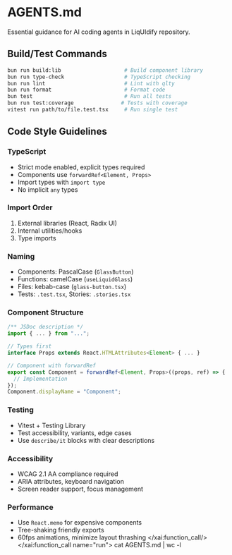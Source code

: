 # AGENTS.md

Essential guidance for AI coding agents in LiqUIdify repository.

## Build/Test Commands
```bash
bun run build:lib                    # Build component library
bun run type-check                   # TypeScript checking
bun run lint                         # Lint with qlty
bun run format                       # Format code
bun test                             # Run all tests
bun run test:coverage               # Tests with coverage
vitest run path/to/file.test.tsx     # Run single test
```

## Code Style Guidelines

### TypeScript
- Strict mode enabled, explicit types required
- Components use `forwardRef<Element, Props>`
- Import types with `import type`
- No implicit `any` types

### Import Order
1. External libraries (React, Radix UI)
2. Internal utilities/hooks
3. Type imports

### Naming
- Components: PascalCase (`GlassButton`)
- Functions: camelCase (`useLiquidGlass`)
- Files: kebab-case (`glass-button.tsx`)
- Tests: `.test.tsx`, Stories: `.stories.tsx`

### Component Structure
```typescript
/** JSDoc description */
import { ... } from "...";

// Types first
interface Props extends React.HTMLAttributes<Element> { ... }

// Component with forwardRef
export const Component = forwardRef<Element, Props>((props, ref) => {
  // Implementation
});
Component.displayName = "Component";
```

### Testing
- Vitest + Testing Library
- Test accessibility, variants, edge cases
- Use `describe/it` blocks with clear descriptions

### Accessibility
- WCAG 2.1 AA compliance required
- ARIA attributes, keyboard navigation
- Screen reader support, focus management

### Performance
- Use `React.memo` for expensive components
- Tree-shaking friendly exports
- 60fps animations, minimize layout thrashing</content>
</xai:function_call/>
</xai:function_call name="run">
<parameter name="command">cat AGENTS.md | wc -l